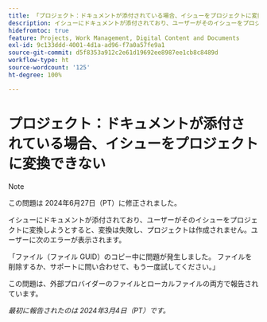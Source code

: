 ```yaml
---
title: 「プロジェクト：ドキュメントが添付されている場合、イシューをプロジェクトに変換できない」
description: イシューにドキュメントが添付されており、ユーザーがそのイシューをプロジェクトに変換しようとすると、変換は失敗し、プロジェクトは作成されません。ユーザーにエラーが表示されます。
hidefromtoc: true
feature: Projects, Work Management, Digital Content and Documents
exl-id: 9c133ddd-4001-4d1a-ad96-f7a0a57fe9a1
source-git-commit: d5f8353a912c2e61d19692ee8987ee1cb8c8489d
workflow-type: ht
source-wordcount: '125'
ht-degree: 100%

---
```


# プロジェクト：ドキュメントが添付されている場合、イシューをプロジェクトに変換できない

>[!NOTE]
>
>この問題は 2024年6月27日（PT）に修正されました。


イシューにドキュメントが添付されており、ユーザーがそのイシューをプロジェクトに変換しようとすると、変換は失敗し、プロジェクトは作成されません。ユーザーに次のエラーが表示されます。

「ファイル（ファイル GUID）のコピー中に問題が発生しました。 ファイルを削除するか、サポートに問い合わせて、もう一度試してください。」

この問題は、外部プロバイダーのファイルとローカルファイルの両方で報告されています。

_最初に報告されたのは 2024年3月4日（PT）です。_
